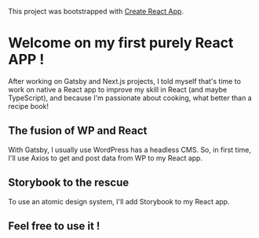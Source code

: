 This project was bootstrapped with [Create React App](https://github.com/facebook/create-react-app).

# Welcome on my first purely React APP !
After working on Gatsby and Next.js projects, I told myself that's time to work on native a React app to improve my skill in React (and maybe TypeScript), and because I'm passionate about cooking, what better than a recipe book!

## The fusion of WP and React
With Gatsby, I usually use WordPress has a headless CMS. So, in first time, I'll use Axios to get and post data from WP to my React app.

## Storybook to the rescue
To use an atomic design system, I'll add Storybook to my React app.

## Feel free to use it !